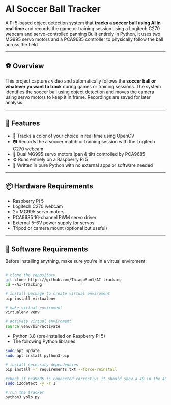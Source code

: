 # AI Soccer Ball Tracker

A Pi 5-based object detection system that **tracks a soccer ball using AI in real time** and records the game or training session using a Logitech C270 webcam and servo-controlled panning Built entirely in Python, it uses two MG995 servo motors and a PCA9685 controller to physically follow the ball across the field.

---

##  ⚽ Overview

This project captures video and automatically follows the **soccer ball or whatever yo want to track** during games or training sessions. The system identifies the soccer ball using object detection and moves the camera using servo motors to keep it in frame. Recordings are saved for later analysis.

---

## 🧠 Features

- 🎯 Tracks a color of your choice in real time using OpenCV
- 📷 Records the a soccer match or training session with the Logitech C270 webcam
- 🔄 Dual MG995 servo motors (pan & tilt) controlled by PCA9685
- ⚙️ Runs entirely on a Raspberry Pi 5
- 🐍 Written in pure Python with no external apps or software needed

---

## 📦 Hardware Requirements

- Raspberry Pi 5
- Logitech C270 webcam
- 2× MG995 servo motors
- PCA9685 16-channel PWM servo driver
- External 5–6V power supply for servos
- Tripod or camera mount (optional but useful)

---

## 🧰 Software Requirements

Before installing anything, make sure you're in a virtual enviroment:

```bash

# clone the repository
git clone https://github.com/ThiagoSun1/AI-tracking
cd ~/AI-tracking

# install package to create virtual enviroment
pip install virtualenv

# make virtual enviroment
virtualenv venv

# activate virtual enviroment
source venv/bin/activate

```

- Python 3.8 (pre-installed on Raspberry Pi 5)
- The following Python libraries:

```bash
sudo apt update
sudo apt install python3-pip

# install necessary dependencies
pip install -r requirements.txt --force-reinstall

#check if pca9685 is connected correctly; it should show a 40 in the 40 row and the 0 column
sudo i2cdetect -y -r 1

# run the tracker
python3 yolo.py

```
